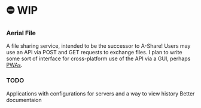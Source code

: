 # ⛔️ WIP

### Aerial File
 A file sharing service, intended to be the successor to A-Share! Users may use an API via POST and GET requests to exchange files. 
I plan to write some sort of interface for cross-platform use of the API via a GUI, perhaps [PWAs](https://web.dev/what-are-pwas/).

### TODO
Applications with configurations for servers and a way to view history
Better documentaion